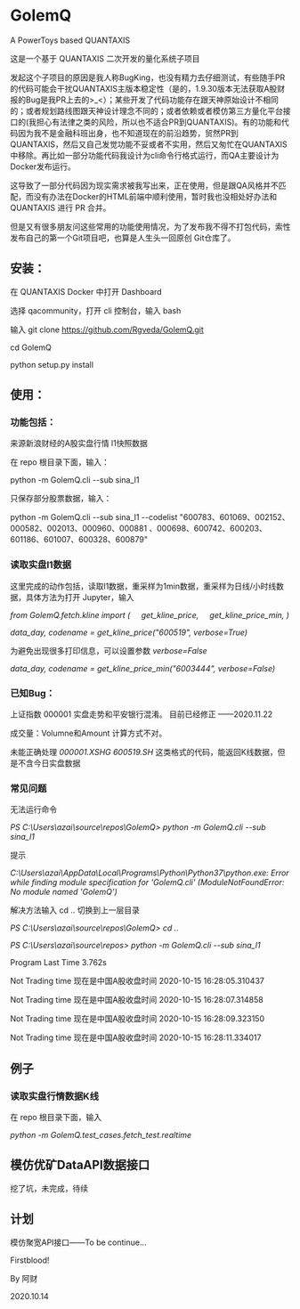 # GolemQ

A PowerToys based QUANTAXIS

这是一个基于 QUANTAXIS 二次开发的量化系统子项目

发起这个子项目的原因是我人称BugKing，也没有精力去仔细测试，有些随手PR的代码可能会干扰QUANTAXIS主版本稳定性（是的，1.9.30版本无法获取A股财报的Bug是我PR上去的\>\_<）；某些开发了代码功能存在跟天神原始设计不相同的；或者规划路线图跟天神设计理念不同的；或者依赖或者模仿第三方量化平台接口的(我担心有法律之类的风险，所以也不适合PR到QUANTAXIS)。有的功能和代码因为我不是金融科班出身，也不知道现在的前沿趋势，贸然PR到QUANTAXIS，然后又自己发觉功能不妥或者不实用，然后又匆忙在QUANTAXIS中移除。再比如一部分功能代码我设计为cli命令行格式运行，而QA主要设计为Docker发布运行。

这导致了一部分代码因为现实需求被我写出来，正在使用，但是跟QA风格并不匹配，而没有办法在Docker的HTML前端中顺利使用，暂时我也没相处好办法和QUANTAXIS 进行 PR 合并。

但是又有很多朋友问这些常用的功能使用情况，为了发布我不得不打包代码，索性发布自己的第一个Git项目吧，也算是人生头一回原创 Git仓库了。

## 安装：

在 QUANTAXIS Docker 中打开 Dashboard

选择 qacommunity，打开 cli 控制台，输入 bash

输入 git clone https://github.com/Rgveda/GolemQ.git

cd GolemQ

python setup.py install

## 使用：

### 功能包括：

来源新浪财经的A股实盘行情 l1快照数据

在 repo 根目录下面，输入：

python -m GolemQ.cli --sub sina_l1

只保存部分股票数据，输入：

python -m GolemQ.cli --sub sina_l1 --codelist "600783、601069、002152、000582、002013、000960、000881
、000698、600742、600203、601186、601007、600328、600879"

### 读取实盘l1数据

这里完成的动作包括，读取l1数据，重采样为1min数据，重采样为日线/小时线数据，具体方法为打开 Jupyter，输入

*from GolemQ.fetch.kline import \(*
    *get_kline_price,*
    *get_kline_price_min,*
*\)*

*data_day, codename = get_kline_price\("600519", verbose=True\)*

为避免出现很多打印信息，可以设置参数 *verbose=False*

*data_day, codename = get_kline_price_min\("6003444", verbose=False\)*

### 已知Bug：

上证指数 000001 实盘走势和平安银行混淆。 目前已经修正 ——2020.11.22

成交量：Volumne和Amount 计算方式不对。

未能正确处理 *000001.XSHG 600519.SH* 这类格式的代码，能返回K线数据，但是不含今日实盘数据

### 常见问题

无法运行命令

*PS C:\Users\azai\source\repos\GolemQ> python -m GolemQ.cli --sub sina_l1*

提示

*C:\Users\azai\AppData\Local\Programs\Python\Python37\python.exe: Error 
while finding module specification for 'GolemQ.cli' 
(ModuleNotFoundError: No module named 'GolemQ')*

解决方法输入 cd .. 切换到上一层目录

*PS C:\Users\azai\source\repos\GolemQ> cd ..*

*PS C:\Users\azai\source\repos> python -m GolemQ.cli --sub sina_l1*

Program Last Time 3.762s

Not Trading time 现在是中国A股收盘时间 2020-10-15 16:28:05.310437

Not Trading time 现在是中国A股收盘时间 2020-10-15 16:28:07.314858

Not Trading time 现在是中国A股收盘时间 2020-10-15 16:28:09.323150

Not Trading time 现在是中国A股收盘时间 2020-10-15 16:28:11.334017


## 例子

### 读取实盘行情数据K线

在 repo 根目录下面，输入

*python -m GolemQ.test_cases.fetch_test.realtime*

## 模仿优矿DataAPI数据接口

挖了坑，未完成，待续

## 计划

模仿聚宽API接口——To be continue...

Firstblood!

By 阿财 

2020.10.14